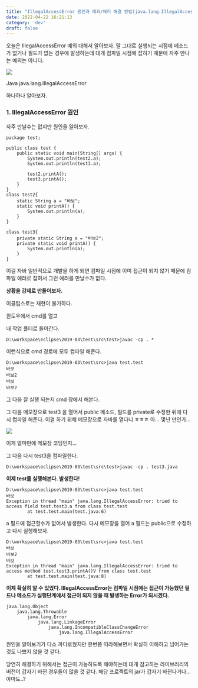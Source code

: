 ```yaml
---
title: "IllegalAccessError 원인과 예외/에러 해결 방법(java.lang.IllegalAccessError)"
date: 2022-04-22 16:21:13
category: 'dev'
draft: false
---
```


오늘은 IllegalAccessError 예외 대해서 알아보자. 말 그대로 실행되는 시점에 메소드가 없거나 필드가 없는 경우에 발생하는데 대개 컴파일 시점에 잡히기 때문에 자주 만나는 예외는 아니다. 

![](https://blog.kakaocdn.net/dn/I1uXX/btqA5QPDoAN/GyYjgJmNDvqYTzfrB8Aw9K/img.jpg)

Java java.lang.IllegalAccessError

하나하나 알아보자. 

### **1\. IllegalAccessError 원인**

자주 만날수는 없지만 원인을 알아보자. 

    package test;
    
    public class test {
    	public static void main(String[] args) {
            System.out.println(test2.a);
            System.out.println(test3.a);
            
            test2.printA();
            test3.printA();   
        }
    }
    class test2{
    	static String a = "바보";
    	static void printA() {
    		System.out.println(a);
    	}
    }
    
    class test3{
    	private static String a = "바보2";
    	private static void printA() {
    		System.out.println(a);
    	}
    }

이걸 자바 일반적으로 개발을 하게 되면 컴파일 시점에 이미 접근이 되지 않기 때문에 컴파일 에러로 잡혀서 그런 에러를 만날수가 없다. 

**상황을 강제로 만들어보자.** 

이클립스로는 재현이 불가하다. 

윈도우에서 cmd를 열고 

내 작업 폴더로 들어간다. 

    D:\workspace\eclipse\2019-03\test\src\test>javac -cp . *

이런식으로 cmd 경로에 모두 컴파일 해준다. 

    D:\workspace\eclipse\2019-03\test\src>java test.test
    바보
    바보2
    바보
    바보2

그 다음 잘 실행 되는지 cmd 창에서 해본다. 

그 다음 메모장으로 test3 을 열어서 public 메소드, 필드를 private로 수정한 뒤에 다시 컴파일 해준다. 이걸 하기 위해 메모장으로 자바를 열다니 ㅎㅎㅎ 아... 몇년 만인가...

![](https://blog.kakaocdn.net/dn/bb0uiw/btqA6pqs1x4/w3LNGVV5aQETIF1I0qjXdk/img.png)

이게 얼마만에 메모장 코딩인지...

그 다음 다시 test3을 컴파일한다. 

    D:\workspace\eclipse\2019-03\test\src\test>javac -cp . test3.java

**이제 test를 실행해본다. 발생한다!**

    D:\workspace\eclipse\2019-03\test\src>java test.test
    바보
    Exception in thread "main" java.lang.IllegalAccessError: tried to access field test.test3.a from class test.test
            at test.test.main(test.java:6)

a 필드에 접근할수가 없어서 발생한다. 다시 메모장을 열어 a 필드는 public으로 수정하고 다시 실행해보자. 

    D:\workspace\eclipse\2019-03\test\src>java test.test
    바보
    바보2
    바보
    Exception in thread "main" java.lang.IllegalAccessError: tried to access method test.test3.printA()V from class test.test
            at test.test.main(test.java:8)

**이제 확실히 알 수 있었다. IllegalAccessError는 컴파일 시점에는 접근이 가능했던 필드나 메소드가 실행단계에서 접근이 되지 않을 때 발생하는 Error가 되시겠다.** 

    java.lang.Object
    	java.lang.Throwable
    		java.lang.Error
    			java.lang.LinkageError
    				java.lang.IncompatibleClassChangeError
    					java.lang.IllegalAccessError

원인을 알아보기가 다소 까다로웠지만 한번쯤 따라해보면서 확실히 이해하고 넘어가는것도 나쁘지 않을 것 같다. 

당연히 해결하기 위해서는 접근이 가능하도록 해야하는데 대개 참고하는 라이브러리의 버전이 갑자기 바뀐 경우들이 많을 것 같다. 해당 프로젝트의 jar가 갑자기 바뀐다거나... 아마도..?
